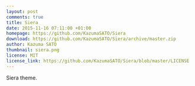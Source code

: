 ```yaml
---
layout: post
comments: true
title: Siera
date: 2015-11-16 07:11:00 +01:00
homepage: https://github.com/KazumaSATO/Siera
download: https://github.com/KazumaSATO/Siera/archive/master.zip
author: Kazuma SATO
thumbnail: siera.png
license: MIT
license_link: https://github.com/KazumaSATO/Siera/blob/master/LICENSE
---
```


Siera theme.
